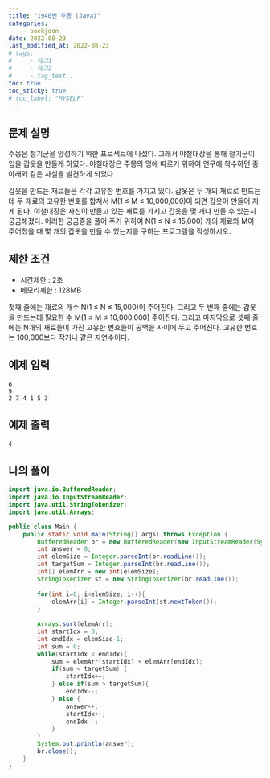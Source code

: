 ```yaml
---
title: "1940번 주몽 (Java)"
categories: 
    - baekjoon
date: 2022-08-23
last_modified_at: 2022-08-23
# tags:
#     - 태그1
#     - 태그2
#     - tag_test..
toc: true
toc_sticky: true
# toc_label: "MYSELF"
---
```

## 문제 설명

주몽은 철기군을 양성하기 위한 프로젝트에 나섰다. 그래서 야철대장을 통해 철기군이 입을 갑옷을 만들게 하였다. 야철대장은 주몽의 명에 따르기 위하여 연구에 착수하던 중 아래와 같은 사실을 발견하게 되었다.

갑옷을 만드는 재료들은 각각 고유한 번호를 가지고 있다. 갑옷은 두 개의 재료로 만드는데 두 재료의 고유한 번호를 합쳐서 M(1 ≤ M ≤ 10,000,000)이 되면 갑옷이 만들어 지게 된다. 야철대장은 자신이 만들고 있는 재료를 가지고 갑옷을 몇 개나 만들 수 있는지 궁금해졌다. 이러한 궁금증을 풀어 주기 위하여 N(1 ≤ N ≤ 15,000) 개의 재료와 M이 주어졌을 때 몇 개의 갑옷을 만들 수 있는지를 구하는 프로그램을 작성하시오.

## 제한 조건

- 시간제한 : 2초
- 메모리제한 : 128MB

첫째 줄에는 재료의 개수 N(1 ≤ N ≤ 15,000)이 주어진다. 그리고 두 번째 줄에는 갑옷을 만드는데 필요한 수 M(1 ≤ M ≤ 10,000,000) 주어진다. 그리고 마지막으로 셋째 줄에는 N개의 재료들이 가진 고유한 번호들이 공백을 사이에 두고 주어진다. 고유한 번호는 100,000보다 작거나 같은 자연수이다.

## 예제 입력

    6
    9
    2 7 4 1 5 3

## 예제 출력

    4

## 나의 풀이

```java
import java.io.BufferedReader;
import java.io.InputStreamReader;
import java.util.StringTokenizer;
import java.util.Arrays;

public class Main {
    public static void main(String[] args) throws Exception {
        BufferedReader br = new BufferedReader(new InputStreamReader(System.in));
        int answer = 0;
        int elemSize = Integer.parseInt(br.readLine());
        int targetSum = Integer.parseInt(br.readLine());
        int[] elemArr = new int[elemSize];
        StringTokenizer st = new StringTokenizer(br.readLine());
        
        for(int i=0; i<elemSize; i++){
            elemArr[i] = Integer.parseInt(st.nextToken());
        }
        
        Arrays.sort(elemArr);
        int startIdx = 0;
        int endIdx = elemSize-1;
        int sum = 0;
        while(startIdx < endIdx){
            sum = elemArr[startIdx] + elemArr[endIdx];
            if(sum < targetSum) {
                startIdx++;
            } else if(sum > targetSum){
                endIdx--;
            } else {
                answer++;
                startIdx++;
                endIdx--;
            }
        }
        System.out.println(answer);
        br.close();
    }
}
```